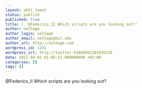 ```yaml
---
layout: aktt_tweet
status: publish
published: true
title: ! '@Federico_II Which scripts are you looking out?'
author: nelhage
author_login: nelhage
author_email: nelhage@mit.edu
author_url: http://nelhage.com
wordpress_id: 1231
wordpress_url: http://twitter-53684562101936128
date: 2011-04-01 01:06:11.000000000 +02:00
categories: []
tags: []
---
```

@Federico_II Which scripts are you looking out?
